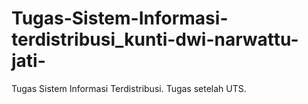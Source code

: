 # Tugas-Sistem-Informasi-terdistribusi_kunti-dwi-narwattu-jati-

Tugas Sistem Informasi Terdistribusi. Tugas setelah UTS.
